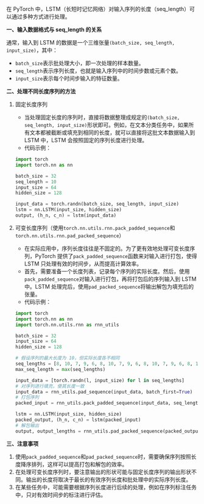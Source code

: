在 PyTorch 中，LSTM（长短时记忆网络）对输入序列的长度（seq_length）可以通过多种方式进行处理。

**一、输入数据格式与 seq_length 的关系**

通常，输入到 LSTM 的数据是一个三维张量`(batch_size, seq_length, input_size)`，其中：
- `batch_size`表示批处理大小，即一次处理的样本数量。
- `seq_length`表示序列长度，也就是输入序列中的时间步数或元素个数。
- `input_size`表示每个时间步输入的特征数量。

**二、处理不同长度序列的方法**

1. 固定长度序列
   - 当处理固定长度的序列时，直接将数据整理成规定的`(batch_size, seq_length, input_size)`形状即可。例如，在文本分类任务中，如果所有文本都被截断或填充到相同的长度，就可以直接将这批文本数据输入到 LSTM 中，LSTM 会按照固定的序列长度进行处理。
   - 代码示例：
   ```python
   import torch
   import torch.nn as nn

   batch_size = 32
   seq_length = 10
   input_size = 64
   hidden_size = 128

   input_data = torch.randn(batch_size, seq_length, input_size)
   lstm = nn.LSTM(input_size, hidden_size)
   output, (h_n, c_n) = lstm(input_data)
   ```

2. 可变长度序列（使用`torch.nn.utils.rnn.pack_padded_sequence`和`torch.nn.utils.rnn.pad_packed_sequence`）
   - 在实际应用中，序列长度往往是不固定的。为了更有效地处理可变长度序列，PyTorch 提供了`pack_padded_sequence`函数来对输入进行打包，使得 LSTM 只处理有效的时间步，从而提高计算效率。
   - 首先，需要准备一个长度列表，记录每个序列的实际长度。然后，使用`pack_padded_sequence`对输入进行打包，再将打包后的序列输入到 LSTM 中。LSTM 处理完后，使用`pad_packed_sequence`将输出解包为填充后的张量。
   - 代码示例：
   ```python
   import torch
   import torch.nn as nn
   import torch.nn.utils.rnn as rnn_utils

   batch_size = 32
   input_size = 64
   hidden_size = 128

   # 假设序列的最大长度为 10，但实际长度各不相同
   seq_lengths = [8, 10, 7, 9, 6, 8, 10, 7, 9, 6, 8, 10, 7, 9, 6, 8, 10, 7, 9, 6, 8, 10, 7, 9, 6, 8, 10, 7, 9, 6, 8, 10, 7, 9, 6]
   max_seq_length = max(seq_lengths)

   input_data = [torch.randn(l, input_size) for l in seq_lengths]
   # 对序列进行填充，使其长度一致
   input_data = rnn_utils.pad_sequence(input_data, batch_first=True)
   # 打包序列
   packed_input = rnn_utils.pack_padded_sequence(input_data, seq_lengths, batch_first=True)

   lstm = nn.LSTM(input_size, hidden_size)
   packed_output, (h_n, c_n) = lstm(packed_input)
   # 解包输出
   output, output_lengths = rnn_utils.pad_packed_sequence(packed_output, batch_first=True)
   ```

**三、注意事项**

1. 使用`pack_padded_sequence`和`pad_packed_sequence`时，需要确保序列按照长度降序排列，这样可以提高打包和解包的效率。
2. 在处理可变长度序列时，要注意输出的形状可能与固定长度序列的输出形状不同。输出的长度将取决于最长的有效序列长度和批处理中的实际序列长度。
3. 在某些任务中，可能需要根据序列长度进行后续的处理，例如在序列标注任务中，只对有效时间步的标注进行评估。